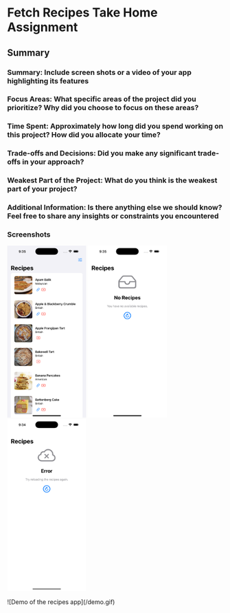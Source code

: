 # Fetch Recipes Take Home Assignment

## Summary



### Summary: Include screen shots or a video of your app highlighting its features

### Focus Areas: What specific areas of the project did you prioritize? Why did you choose to focus on these areas?

### Time Spent: Approximately how long did you spend working on this project? How did you allocate your time?

### Trade-offs and Decisions: Did you make any significant trade-offs in your approach?

### Weakest Part of the Project: What do you think is the weakest part of your project?

### Additional Information: Is there anything else we should know? Feel free to share any insights or constraints you encountered

### Screenshots
<p float="left">
    <img src="/Recipes.png" alt="Recipes Loaded" height="400">
    <img src="/No-Recipes.png" alt="Recipes not available" height="400">
    <img src="/Malformed-Recipes.png" alt="Recipe Issue" height="400">
</p>
![Demo of the recipes app](/demo.gif)
